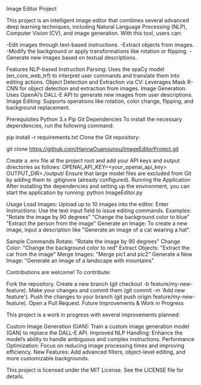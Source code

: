 Image Editor Project


This project is an intelligent image editor that combines several advanced deep learning techniques, including Natural Language Processing (NLP), Computer Vision (CV), and image generation. With this tool, users can:

-Edit images through text-based instructions.
-Extract objects from images.
-Modify the background or apply transformations like rotation or flipping.
-Generate new images based on textual descriptions.

Features
NLP-based Instruction Parsing: Uses the spaCy model (en_core_web_trf) to interpret user commands and translate them into editing actions.
Object Detection and Extraction via CV: Leverages Mask R-CNN for object detection and extraction from images.
Image Generation: Uses OpenAI’s DALL-E API to generate new images from user descriptions.
Image Editing: Supports operations like rotation, color change, flipping, and background replacement.


Prerequisites
Python 3.x
Pip
Git
Dependencies
To install the necessary dependencies, run the following command:

pip install -r requirements.txt
Clone the Git repository:

git clone https://github.com/HannaOuanounou/ImageEditorProject.git

Create a .env file at the project root and add your API keys and output directories as follows:
OPENAI_API_KEY=<your_openai_api_key>
OUTPUT_DIR=./output/
Ensure that large model files are excluded from Git by adding them to .gitignore (already configured).
Running the Application
After installing the dependencies and setting up the environment, you can start the application by running:
python ImageEditor.py


Usage
Load Images: Upload up to 10 images into the editor.
Enter Instructions: Use the text input field to issue editing commands. Examples:
"Rotate the image by 90 degrees"
"Change the background color to blue"
"Extract the person from the image"
Generate an Image: To create a new image, input a description like "Generate an image of a cat wearing a hat".

Sample Commands
Rotate: "Rotate the image by 90 degrees"
Change Color: "Change the background color to red"
Extract Objects: "Extract the car from the image"
Merge Images: "Merge pic1 and pic2"
Generate a New Image: "Generate an image of a landscape with mountains"

Contributions are welcome! To contribute:

Fork the repository.
Create a new branch (git checkout -b feature/my-new-feature).
Make your changes and commit them (git commit -m 'Add new feature').
Push the changes to your branch (git push origin feature/my-new-feature).
Open a Pull Request.
Future Improvements & Work in Progress

This project is a work in progress with several improvements planned:

Custom Image Generation (GAN): Train a custom image generation model (GAN) to replace the DALL-E API.
Improved NLP Handling: Enhance the model’s ability to handle ambiguous and complex instructions.
Performance Optimization: Focus on reducing image processing times and improving efficiency.
New Features: Add advanced filters, object-level editing, and more customizable backgrounds.


This project is licensed under the MIT License. See the LICENSE file for details.

